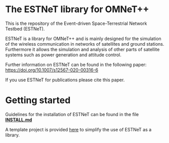 # The ESTNeT library for OMNeT++

This is the repository of the Event-driven Space-Terrestrial Network Testbed (ESTNeT).

ESTNeT is a library for OMNeT++ and is mainly designed for the simulation of the wireless communication in networks of satellites and ground stations. Furthermore it allows the simulation and analysis of other parts of satellite systems such as power generation and attitude control.

Further information on ESTNeT can be found in the following paper: https://doi.org/10.1007/s12567-020-00316-6

If you use ESTNeT for publications please cite this paper.


# Getting started

Guidelines for the installation of ESTNeT can be found in the file **[INSTALL.md](INSTALL.md)**

A template project is provided [here](https://github.com/estnet-framework/estnet-template) to simplify the use of ESTNeT as a library.
